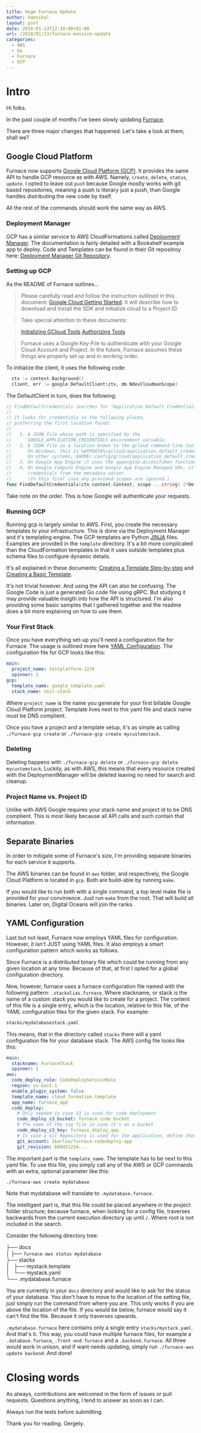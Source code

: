 ```yaml
---
title: Huge Furnace Update
author: hannibal
layout: post
date: 2018-01-13T22:34:00+01:00
url: /2018/01/13/furnace-massive-update
categories:
  - AWS
  - Go
  - Furnace
  - GCP
---
```


# Intro

Hi folks.

In the past couple of months I've been slowly updating [Furnace](https://github.com/Skarlso/go-furnace).

There are three major changes that happened. Let's take a look at them, shall we?

## Google Cloud Platform

Furnace now supports [Google Cloud Platform (GCP)](https://cloud.google.com). It provides the same API to handle GCP resource as with AWS. Namely, `create`, `delete`, `status`, `update`. I opted to leave out `push` because Google mostly works with git based repositories, meaning a push is literary just a push, than Google handles distributing the new code by itself.

All the rest of the commands should work the same way as AWS.

### Deployment Manager

GCP has a similar service to AWS CloudFormations called [Deployment Manager](https://cloud.google.com/deployment-manager/docs/). The documentation is fairly detailed with a Bookshelf example app to deploy. Code and Templates can be found in their Git repositroy here: [Deployment Manager Git Repository](https://github.com/GoogleCloudPlatform/deploymentmanager-samples).

### Setting up GCP

As the README of Furnace outlines...

> Please carefully read and follow the instruction outlined in this document: [Google Cloud Getting Started](https://cloud.google.com/sdk/#Quick_Start). It will describe how to download and install the SDK and initialize cloud to a Project ID.

> Take special attention to these documents:

> [Initializing GCloud Tools](https://cloud.google.com/sdk/docs/initializing)
> [Authorizing Tools](https://cloud.google.com/sdk/docs/authorizing)

> Furnace uses a Google Key-File to authenticate with your Google Cloud Account and Project.
>In the future, Furnace assumes these things are properly set up and in working order.

To initialize the client, it uses the following code:

~~~go
  ctx := context.Background()
  client, err := google.DefaultClient(ctx, dm.NdevCloudmanScope)
~~~

The DefaultClient in turn, does the following:

~~~go
// FindDefaultCredentials searches for "Application Default Credentials".
//
// It looks for credentials in the following places,
// preferring the first location found:
//
//   1. A JSON file whose path is specified by the
//      GOOGLE_APPLICATION_CREDENTIALS environment variable.
//   2. A JSON file in a location known to the gcloud command-line tool.
//      On Windows, this is %APPDATA%/gcloud/application_default_credentials.json.
//      On other systems, $HOME/.config/gcloud/application_default_credentials.json.
//   3. On Google App Engine it uses the appengine.AccessToken function.
//   4. On Google Compute Engine and Google App Engine Managed VMs, it fetches
//      credentials from the metadata server.
//      (In this final case any provided scopes are ignored.)
func FindDefaultCredentials(ctx context.Context, scope ...string) (*DefaultCredentials, error) {
~~~

Take note on the order. This is how Google will authenticate your requests.

### Running GCP

Running gcp is largely similar to AWS. First, you create the necessary templates to your infrastructure. This is done via the Deployment Manager and it's templating engine. The GCP templates are Python [JINJA](http://jinja.pocoo.org/) files. Examples are provided in the `template` directory. It's a bit more complicated than the CloudFormation templates in that it uses outside templates plus schema files to configure dynamic details.

It's all explained in these documents: [Creating a Template Step-by-step](https://cloud.google.com/deployment-manager/docs/step-by-step-guide/create-a-template) and [Creating a Basic Template](https://cloud.google.com/deployment-manager/docs/configuration/templates/create-basic-template).

It's not trivial however. And using the API can also be confusing. The Google Code is just a generated Go code file using gRPC. But studying it may provide valuable insigth into how the API is structured. I'm also providing some basic samples that I gathered together and the readme does a bit more explaining on how to use them.

### Your First Stack

Once you have everything set-up you'll need a configuration file for Furnace. The usage is outlined more here [YAML Configuration](#YAML-Configuration). The configuration file for GCP looks like this:

~~~yaml
main:
  project_name: testplatform-1234
  spinner: 1
gcp:
  template_name: google_template.yaml
  stack_name: test-stack

~~~

Where `project_name` is the name you generate for your first billable Google Cloud Platform project. Template lives next to this yaml file and stack name must be DNS complient.

Once you have a project and a template setup, it's as simple as calling `./furnace-gcp create` or `./furnace-gcp create mycustomstack`.

### Deleting

Deleting happens with `./furnace-gcp delete` or `./furnace-gcp delete mycustomstack`. Luckily, as with AWS, this means that every resource created with the DeploymentManager will be deleted leaving no need for search and cleanup.

### Project Name vs. Project ID

Unlike with AWS Google requires your stack name and project id to be DNS complient. This is most likely because all API calls and such contain that information.

## Separate Binaries

In order to mitigate some of Furnace's size, I'm providing separate binaries for each service it supports.

The AWS binaries can be found in `aws` folder, and respectively, the Google Cloud Platform is located in `gcp`. Both are build-able by running `make`.

If you would like to run both with a single command, a top level make file is provided for your convinience. Just run `make` from the root. That will build all binaries. Later on, Digital Oceans will join the ranks.

## YAML Configuration

Last but not least, Furnace now employs YAML files for configuration. However, it isn't JUST using YAML files. It also employs a smart configuration pattern which works as follows.

Since Furnace is a distributed binary file which could be running from any given location at any time. Because of that, at first I opted for a global configuration directory.

Now, however, furnace uses a furnace configuration file named with the following pattern: `.stackalias.furnace`. Where stackname, or stack is the name of a custom stack you would like to create for a project. The content of this file is a single entry, which is the location, relative to this file, of the YAML configuration files for the given stack. For example:

~~~bash
stacks/mydatabasestack.yaml
~~~

This means, that in the directory called `stacks` there will a yaml configuration file for your database stack. The AWS config file looks like this:

~~~YAML
main:
  stackname: FurnaceStack
  spinner: 1
aws:
  code_deploy_role: CodeDeployServiceRole
  region: us-east-1
  enable_plugin_system: false
  template_name: cloud_formation.template
  app_name: furnace_app
  code_deploy:
    # Only needed in case S3 is used for code deployment
    code_deploy_s3_bucket: furnace_code_bucket
    # The name of the zip file in case it's on a bucket
    code_deploy_s3_key: furnace_deploy_app
    # In case a Git Repository is used for the application, define these two settings
    git_account: Skarlso/furnace-codedeploy-app
    git_revision: b89451234...

~~~

The important part is the `template_name`. The template has to be next to this yaml file. To use this file, you simply call any of the AWS or GCP commands with an extra, optional parameter like this:

~~~bash
./furnace-aws create mydatabase
~~~

Note that mydatabase will translate to `.mydatabase.furnace`.

The intelligent part is, that this file could be placed anywhere in the project folder structure; because furnace, when looking for a config file, traverses backwards from the current execution directory up until `/`. Where root is not included in the search.

Consider the following directory tree:

├── docs   
│   ├── `furnace-aws status mydatabase`   
├── stacks   
│   ├── mystack.template   
│   └── mystack.yaml   
└── .mydatabase.furnace   

You are currently in your `docs` directory and would like to ask for the status of your database. You don't have to move to the location of the setting file, just simply run the command from where you are. This only works if you are above the location of the file. If you would be below, furnace would say it can't find the file. Because it only traverses upwards.

`.mydatabase.furnace` here contains only a single entry `stacks/mystack.yaml`. And that's it. This way, you could have multiple furnace files, for example a `.database.furnace`, `.front-end.furnace` and a `.backend.furnace`. All three would work in unison, and if want needs updating, simply run `./furnace-aws update backend`. And done!

# Closing words

As always, contributions are welcomed in the form of issues or pull requests. Questions anything, I tend to answer as soon as I can.

Always run the tests before submitting.

Thank you for reading.
Gergely.
